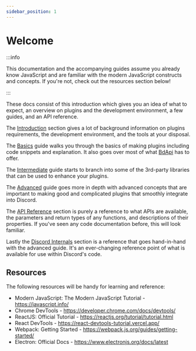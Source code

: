 ```yaml
---
sidebar_position: 1
---
```


# Welcome

:::info

This documentation and the accompanying guides assume you already know JavaScript and are familiar with the modern JavaScript constructs and concepts. If you're not, check out the resources section below!

:::

These docs consist of this introduction which gives you an idea of what to expect, an overview on plugins and the development environment, a few guides, and an API reference.

The [Introduction](./introduction) section gives a lot of background information on plugins requirements, the development environment, and the tools at your disposal.

The [Basics](./basics) guide walks you through the basics of making plugins including code snippets and explanation. It also goes over most of what [BdApi](/api/bdapi) has to offer.

The [Intermediate](./intermediate) guide starts to branch into some of the 3rd-party libraries that can be used to enhance your plugins.

The [Advanced](./advanced) guide goes more in depth with advanced concepts that are important to making good and complicated plugins that smoothly integrate into Discord.

The [API Reference](/api) section is purely a reference to what APIs are available, the parameters and return types of any functions, and descriptions of their properties. If you've seen any code documentation before, this will look familiar.

Lastly the [Discord Internals](./discord) section is a reference that goes hand-in-hand with the advanced guide. It's an ever-changing reference point of what is available for use within Discord's code.

## Resources

The following resources will be handy for learning and reference:

- Modern JavaScript: The Modern JavaScript Tutorial - https://javascript.info/
- Chrome DevTools - https://developer.chrome.com/docs/devtools/
- ReactJS: Official Tutorial - https://reactjs.org/tutorial/tutorial.html
- React DevTools - https://react-devtools-tutorial.vercel.app/
- Webpack: Getting Started - https://webpack.js.org/guides/getting-started/
- Electron: Official Docs - https://www.electronjs.org/docs/latest